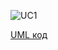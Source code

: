 ![UC1](http://www.plantuml.com/plantuml/proxy?idx=0&src=https://raw.githubusercontent.com/ip-85/System-Dynamics/master/Doc/UMLDiagrams/scenarios/interviewer/Diagrams/UML/UC1.pu)

[UML код](https://github.com/ip-85/System-Dynamics/tree/master/Doc/UMLDiagrams/scenarios/interviewer/Diagrams/UML/UC1.pu)
